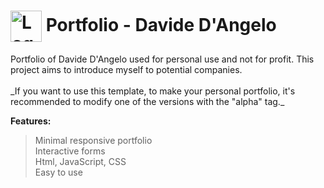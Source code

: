 <h1>
  <img src="https://t4.ftcdn.net/jpg/00/92/08/97/360_F_92089706_dDBY6Xgdn0lKViM8Mp0T35Jm9birtIKN.jpg" alt="Logo" style="width: 50px; height: 50px; vertical-align: middle;"> 
  Portfolio - Davide D'Angelo
</h1>
Portfolio of Davide D'Angelo used for personal use and not for profit. This project aims to introduce myself to potential companies.<br><br>
_If you want to use this template, to make your personal portfolio, it's recommended to modify one of the versions with the "alpha" tag._

**Features:**
> Minimal responsive portfolio<br>
> Interactive forms<br>
> Html, JavaScript, CSS<br>
> Easy to use
